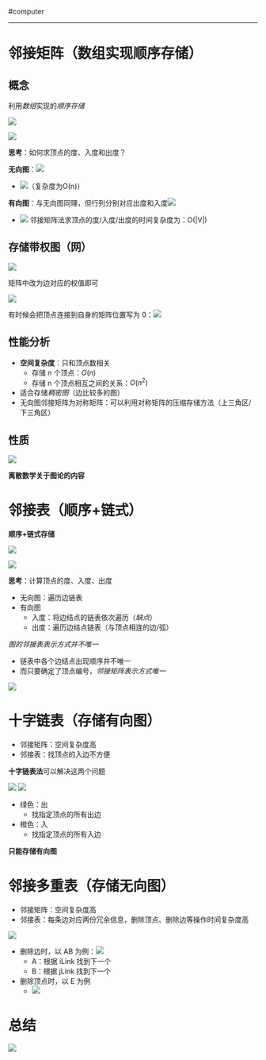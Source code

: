 #computer 

---
#  邻接矩阵（数组实现顺序存储）

## 概念

利用*数组*实现的*顺序存储*

![](../../img/Pasted%20image%2020231228155048.png)

![](../../img/Pasted%20image%2020231228155053.png)

**思考**：如何求顶点的度、入度和出度？

**无向图**：![](../../img/Pasted%20image%2020231228155135.png)
- ![](../../img/Pasted%20image%2020231228155309.png)（复杂度为O(n)）

**有向图**：与无向图同理，但行列分别对应出度和入度![](../../img/Pasted%20image%2020231228155256.png)
- ![](../../img/Pasted%20image%2020231228155302.png)
邻接矩阵法求顶点的度/入度/出度的时间复杂度为：O(|V|)

## 存储带权图（网）

![](../../img/Pasted%20image%2020231228155406.png)

矩阵中改为边对应的权值即可

![](../../img/Pasted%20image%2020231228155449.png)

有时候会把顶点连接到自身的矩阵位置写为 0：![](../../img/Pasted%20image%2020231228155514.png)

## 性能分析

- **空间复杂度**：只和顶点数相关
	- 存储 n 个顶点：$O(n)$
	- 存储 n 个顶点相互之间的关系：$O(n^2)$
- 适合存储*稠密图*（边比较多的图）
- 无向图邻接矩阵为对称矩阵：可以利用对称矩阵的压缩存储方法（上三角区/下三角区）
## 性质

![](../../img/Pasted%20image%2020231228155934.png)

**离散数学关于图论的内容**

# 邻接表（顺序+链式）

**顺序+链式存储**

![](../../img/Pasted%20image%2020231228163539.png)

![](../../img/Pasted%20image%2020231228163613.png)

**思考**：计算顶点的度、入度、出度
- 无向图：遍历边链表
- 有向图
	- 入度：将边结点的链表依次遍历（*缺点*）
	- 出度：遍历边结点链表（与顶点相连的边/弧）

*图的邻接表表示方式并不唯一*
- 链表中各个边结点出现顺序并不唯一
- 而只要确定了顶点编号，*邻接矩阵表示方式唯一*

![](../../img/Pasted%20image%2020231228163914.png)

# 十字链表（存储有向图）

- 邻接矩阵：空间复杂度高
- 邻接表：找顶点的入边不方便

**十字链表法**可以解决这两个问题

![](../../img/Pasted%20image%2020231228164633.png)
![](../../img/Pasted%20image%2020231228164725.png)
- 绿色：出
	- 找指定顶点的所有出边
- 橙色：入
	- 找指定顶点的所有入边

**只能存储有向图**

# 邻接多重表（存储无向图）

- 邻接矩阵：空间复杂度高
- 邻接表：每条边对应两份冗余信息，删除顶点、删除边等操作时间复杂度高

![](../../img/Pasted%20image%2020231228165116.png)

- 删除边时，以 AB 为例：![](../../img/Pasted%20image%2020231228165155.png)
	- A：根据 iLink 找到下一个
	- B：根据 jLink 找到下一个
- 删除顶点时，以 E 为例
	- ![](../../img/Pasted%20image%2020231228165322.png)

# 总结

![](../../img/Pasted%20image%2020231228165800.png)
